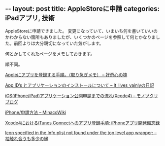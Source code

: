 --
layout: post
title: AppleStoreに申請
categories: iPadアプリ, 技術
--

AppleStoreに申請できました。
変更になっていて、いまいち何を書いていいのかわからない箇所もありましたが、いくつかのページを参照して何とかなりました。前回よりは大分親切になっていた気がします。

何とかしてくれたページをメモしておきます。

順不同。

<a href="http://d.hatena.ne.jp/m_ogawa/20100729/1280424635" target="_blank">Appleにアプリを登録する手順。（取り急ぎメモ） – 好奇心の塊</a>

<a href="http://d.hatena.ne.jp/It_lives_vainly/20090204/1233741543" target="_blank">App ID’s とアプリケーションのインストールについて – It_lives_vainlyの日記</a>

<a href="http://d.hatena.ne.jp/Kmusiclife/20110630/1309425193" target="_blank">iOS(iPhone/iPad)アプリケーション公開申請までの流れ(Xcode4) – モノヅクリブログ</a>

<a href="http://wiki.minaco.net/index.php?iPhone%2F申請方法" target="_blank">iPhone/申請方法 – MinacoWiki</a>

<a href="http://iphone-app-developer.seesaa.net/article/190448941.html" target="_blank">Xcode4におけるiTunes Connectへのアプリ登録手順: iPhoneアプリ開発備忘録</a>

<a href="http://www.hirano-dept.com/blog/2011/11/icon-specified-in-the-infoplist-not-found-under-the-top-level-app-wrapper.html" target="_blank">Icon specified in the Info.plist not found under the top level app wrapper: – 袖触れ合うも多少の縁</a>

